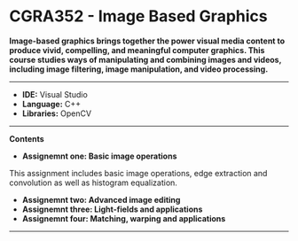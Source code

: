 # CGRA352 - Image Based Graphics
**Image-based graphics brings together the power visual media content to produce vivid, compelling, and meaningful computer graphics. This course studies ways of manipulating and combining images and videos, including image filtering, image manipulation, and video processing.**

---
* **IDE:** Visual Studio
* **Language:** C++
* **Libraries:** OpenCV

---
**Contents**
* **Assignemnt one: Basic image operations**

This assignment includes basic image operations, edge extraction and convolution as well as histogram equalization.
* **Assignemnt two: Advanced image editing**
* **Assignemnt three: Light-fields and applications**
* **Assignemnt four: Matching, warping and applications**

---
